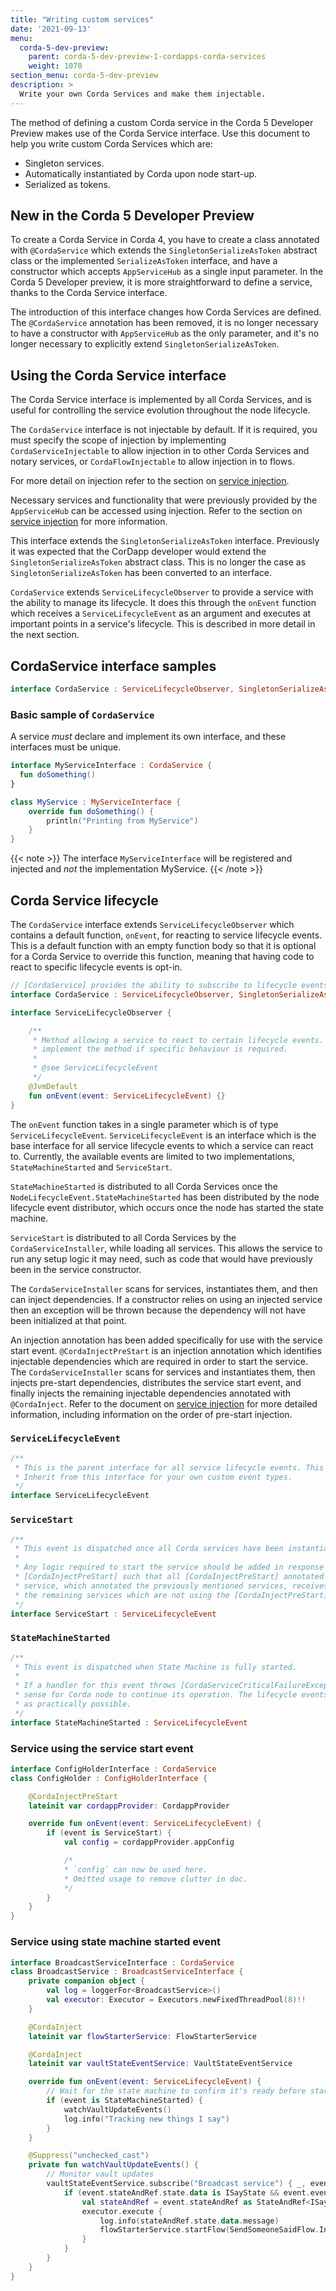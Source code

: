```yaml
---
title: "Writing custom services"
date: '2021-09-13'
menu:
  corda-5-dev-preview:
    parent: corda-5-dev-preview-1-cordapps-corda-services
    weight: 1070
section_menu: corda-5-dev-preview
description: >
  Write your own Corda Services and make them injectable.
---
```


The method of defining a custom Corda service in the Corda 5 Developer Preview makes use of the Corda Service interface. Use this document to help you write custom Corda Services which are:

* Singleton services.
* Automatically instantiated by Corda upon node start-up.
* Serialized as tokens.


## New in the Corda 5 Developer Preview

To create a Corda Service in Corda 4, you have to create a class annotated with `@CordaService` which extends the `SingletonSerializeAsToken` abstract class or the implemented `SerializeAsToken` interface, and have a constructor which accepts `AppServiceHub` as a single input parameter. In the Corda 5 Developer preview, it is more straightforward to define a service, thanks to the Corda Service interface.

The introduction of this interface changes how Corda Services are defined. The `@CordaService` annotation has been removed, it is no longer necessary to have a constructor with `AppServiceHub` as the only parameter, and it's no longer necessary to explicitly extend `SingletonSerializeAsToken`.

## Using the Corda Service interface

The Corda Service interface is implemented by all Corda Services, and is useful for controlling the service evolution throughout the node lifecycle.

The `CordaService` interface is not injectable by default. If it is required, you must specify the scope of injection by implementing `CordaServiceInjectable` to allow injection in to other Corda Services and notary services, or `CordaFlowInjectable` to allow injection in to flows.

For more detail on injection refer to the section on [service injection](overview.md).

Necessary services and functionality that were previously provided by the `AppServiceHub` can be accessed using injection. Refer to the section on [service injection](overview.md) for more information.

This interface extends the `SingletonSerializeAsToken` interface. Previously it was expected that the CorDapp developer would extend the `SingletonSerializeAsToken` abstract class. This is no longer the case as `SingletonSerializeAsToken` has been converted to an interface.

`CordaService` extends `ServiceLifecycleObserver` to provide a service with the ability to manage its lifecycle. It does this through the `onEvent` function which receives a `ServiceLifecycleEvent` as an argument and executes at important points in a service's lifecycle. This is described in more detail in the next section.


## CordaService interface samples

``` kotlin
interface CordaService : ServiceLifecycleObserver, SingletonSerializeAsToken
```

### Basic sample of `CordaService`

A service _must_ declare and implement its own interface, and these interfaces must be unique.

``` kotlin
interface MyServiceInterface : CordaService {
  fun doSomething()
}

class MyService : MyServiceInterface {
    override fun doSomething() {
        println("Printing from MyService")
    }
}
```

{{< note >}}
The interface `MyServiceInterface` will be registered and injected and _not_ the implementation MyService.
{{< /note >}}

## Corda Service lifecycle

The `CordaService` interface extends `ServiceLifecycleObserver` which contains a default function, `onEvent`, for reacting to service lifecycle events. This is a default function with an empty function body so that it is optional for a Corda Service to override this function, meaning that having code to react to specific lifecycle events is opt-in.

```kotlin
// [CordaService] provides the ability to subscribe to lifecycle events due to inheriting [ServiceLifecycleObserver]'s behaviour.
interface CordaService : ServiceLifecycleObserver, SingletonSerializeAsToken

interface ServiceLifecycleObserver {

    /**
     * Method allowing a service to react to certain lifecycle events. Default implementation does nothing so services only need to
     * implement the method if specific behaviour is required.
     *
     * @see ServiceLifecycleEvent
     */
    @JvmDefault
    fun onEvent(event: ServiceLifecycleEvent) {}
}
```

The `onEvent` function takes in a single parameter which is of type `ServiceLifecycleEvent`. `ServiceLifecycleEvent` is an interface which is the base interface for all service lifecycle events to which a service can react to. Currently, the available events are limited to two implementations, `StateMachineStarted` and `ServiceStart`.

`StateMachineStarted` is distributed to all Corda Services once the `NodeLifecycleEvent.StateMachineStarted` has been distributed by the node lifecycle event distributor, which occurs once the node has started the state machine.

`ServiceStart` is distributed to all Corda Services by the `CordaServiceInstaller`, while loading all services. This allows the service to run any setup logic it may need, such as code that would have previously been in the service constructor.

The `CordaServiceInstaller` scans for services, instantiates them, and then can inject dependencies. If a constructor relies on using an injected service then an exception will be thrown because the dependency will not have been initialized at that point.

An injection annotation has been added specifically for use with the service start event. `@CordaInjectPreStart` is an injection annotation which identifies injectable dependencies which are required in order to start the service. The `CordaServiceInstaller` scans for services and instantiates them, then injects pre-start dependencies, distributes the service start event, and finally injects the remaining injectable dependencies annotated with `@CordaInject`. Refer to the document on [service injection](overview.md) for more detailed information, including information on the order of pre-start injection.

### `ServiceLifecycleEvent`

``` kotlin
/**
 * This is the parent interface for all service lifecycle events. This type is passed in the CordaService::onEvent method.
 * Inherit from this interface for your own custom event types.
 */
interface ServiceLifecycleEvent
```

### `ServiceStart`

``` kotlin
/**
 * This event is dispatched once all Corda services have been instantiated and registered as injectable services.
 *
 * Any logic required to start the service should be added in response to this event. Services are ordered based on their usages of
 * [CordaInjectPreStart] such that all [CordaInjectPreStart] annotated services have this event distributed to them before the parent
 * service, which annotated the previously mentioned services, receives notification of this event. This event is then distributed to
 * the remaining services which are not using the [CordaInjectPreStart] annotation.
 */
interface ServiceStart : ServiceLifecycleEvent
```

### `StateMachineStarted`

``` kotlin
/**
 * This event is dispatched when State Machine is fully started.
 *
 * If a handler for this event throws [CordaServiceCriticalFailureException] - this is the way to flag that it will not make
 * sense for Corda node to continue its operation. The lifecycle events dispatcher will endeavor to terminate node's JVM as soon
 * as practically possible.
 */
interface StateMachineStarted : ServiceLifecycleEvent
```

### Service using the service start event

``` kotlin
interface ConfigHolderInterface : CordaService
class ConfigHolder : ConfigHolderInterface {

    @CordaInjectPreStart
    lateinit var cordappProvider: CordappProvider

    override fun onEvent(event: ServiceLifecycleEvent) {
        if (event is ServiceStart) {
            val config = cordappProvider.appConfig

            /*
            * `config` can now be used here.
            * Omitted usage to remove clutter in doc.
            */
        }
    }
}
```
### Service using state machine started event

``` kotlin
interface BroadcastServiceInterface : CordaService
class BroadcastService : BroadcastServiceInterface {
    private companion object {
        val log = loggerFor<BroadcastService>()
        val executor: Executor = Executors.newFixedThreadPool(8)!!
    }

    @CordaInject
    lateinit var flowStarterService: FlowStarterService

    @CordaInject
    lateinit var vaultStateEventService: VaultStateEventService

    override fun onEvent(event: ServiceLifecycleEvent) {
        // Wait for the state machine to confirm it's ready before starting to watch for vault updates
        if (event is StateMachineStarted) {
            watchVaultUpdateEvents()
            log.info("Tracking new things I say")
        }
    }

    @Suppress("unchecked_cast")
    private fun watchVaultUpdateEvents() {
        // Monitor vault updates
        vaultStateEventService.subscribe("Broadcast service") { _, event ->
            if (event.stateAndRef.state.data is ISayState && event.eventType == VaultEventType.PRODUCE) {
                val stateAndRef = event.stateAndRef as StateAndRef<ISayState>
                executor.execute {
                    log.info(stateAndRef.state.data.message)
                    flowStarterService.startFlow(SendSomeoneSaidFlow.Initiator(stateAndRef))
                }
            }
        }
    }
}
```
